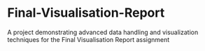 # Final-Visualisation-Report
A project demonstrating advanced data handling and visualization techniques for the Final Visualisation Report assignment
